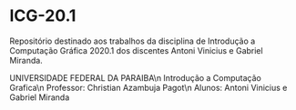 # ICG-20.1
Repositório destinado aos trabalhos da disciplina de Introdução a Computação Gráfica 2020.1 dos discentes Antoni Vinicius e Gabriel Miranda.

UNIVERSIDADE FEDERAL DA PARAIBA\n
Introdução a Computação Grafica\n
Professor: Christian Azambuja Pagot\n
Alunos: Antoni Vinicius e Gabriel Miranda
